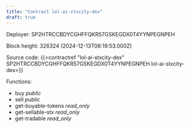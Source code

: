 ```yaml
---
title: "Contract lol-ai-stxcity-dex"
draft: true
---
```

Deployer: SP2HTRCCBDYCGHFFQKR57GSKEGDX0T4YYNPEGNPEH


 



Block height: 326324 (2024-12-13T08:19:53.000Z)

Source code: {{<contractref "lol-ai-stxcity-dex" SP2HTRCCBDYCGHFFQKR57GSKEGDX0T4YYNPEGNPEH lol-ai-stxcity-dex>}}

Functions:

* buy _public_
* sell _public_
* get-buyable-tokens _read_only_
* get-sellable-stx _read_only_
* get-tradable _read_only_
